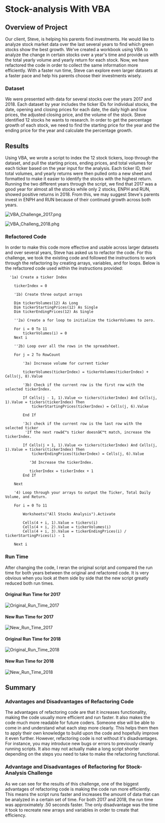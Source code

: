 # Stock-analysis With VBA

## Overview of Project

Our client, Steve, is helping his parents find investments. He would like to analyze stock market data over the last several years to find which green stocks show the best growth. We've created a workbook using VBA to analyze the change in certain stocks over a year's time and provide us with the total yearly volume and yearly return for each stock.  Now, we have refactored the code in order to collect the same information more efficiently. With a faster run time, Steve can explore even larger datasets at a faster pace and help his parents choose their investments wisely.

### Dataset

We were presented with data for several stocks over the years 2017 and 2018.  Each dataset by year includes the ticker IDs for individual stocks, the date, opening and closing prices for each date, the daily high and low prices, the adjusted closing price, and the volume of the stock.  Steve identified 12 stocks he wants to research. In order to get the percentage growth of each stock, we need to find the starting price for the year and the ending price for the year and calculate the percentage growth. 

## Results

Using VBA, we wrote a script to index the 12 stock tickers, loop through the dataset, and pull the starting prices, ending prices, and total volumes for each ticker based on the year input for the analysis. Each ticker ID, their total volumes, and yearly returns were then pulled onto a new sheet and formatted to make it easier to identify the stocks with the highest return. Running the two different years through the script, we find that 2017 was a good year for almost all the stocks while only 2 stocks, ENPH and RUN, showed positive returns in 2018.  From this, we may suggest Steve's parents invest in ENPH and RUN because of their continued growth across both years.

![VBA_Challenge_2017.png](https://github.com/ChallahBack83/Stock-analysis/blob/main/Resources/VBA_Challenge_2017.png)

![VBA_Challeng_2018.phg](https://github.com/ChallahBack83/Stock-analysis/blob/main/Resources/VBA_Challenge_2018.png)


### Refactored Code

In order to make this code more effective and usable across larger datasets and over several years, Steve has asked us to refactor the code. For this challenge, we took the existing code and followed the instructions to work through the refactoring by creating arrays, variables, and for loops.  Below is the refactored code used within the instructions provided:

```
  '1a) Create a ticker Index
       
    tickerIndex = 0

    '1b) Create three output arrays
    
    Dim tickerVolumes(12) As Long
    Dim tickerStartingPrices(12) As Single
    Dim tickerEndingPrices(12) As Single
        
    ''2a) Create a for loop to initialize the tickerVolumes to zero.
    
    For i = 0 To 11
        tickerVolumes(i) = 0
    Next i
    
    ''2b) Loop over all the rows in the spreadsheet.
    
    For j = 2 To RowCount  
    
        '3a) Increase volume for current ticker
        
        tickerVolumes(tickerIndex) = tickerVolumes(tickerIndex) + Cells(j, 8).Value
        
        '3b) Check if the current row is the first row with the selected tickerIndex.
                
        If Cells(j - 1, 1).Value <> tickers(tickerIndex) And Cells(j, 1).Value = tickers(tickerIndex) Then
            tickerStartingPrices(tickerIndex) = Cells(j, 6).Value
            
        End If
         
        '3c) check if the current row is the last row with the selected ticker
         'If the next rowâ€™s ticker doesnâ€™t match, increase the tickerIndex.
               
        If Cells(j + 1, 1).Value <> tickers(tickerIndex) And Cells(j, 1).Value = tickers(tickerIndex) Then
            tickerEndingPrices(tickerIndex) = Cells(j, 6).Value
                   
           '3d Increase the tickerIndex.
            
           tickerIndex = tickerIndex + 1
        End If 
        
    Next 
    
    '4) Loop through your arrays to output the Ticker, Total Daily Volume, and Return.
    
    For i = 0 To 11
        
        Worksheets("All Stocks Analysis").Activate
        
        Cells(4 + i, 1).Value = tickers(i)
        Cells(4 + i, 2).Value = tickerVolumes(i)
        Cells(4 + i, 3).Value = tickerEndingPrices(i) / tickerStartingPrices(i) - 1
        
    Next i
```

### Run Time

After changing the code, I reran the original script and compared the run time for both years between the original and refactored code.  It is very obvious when you look at them side by side that the new script greatly reduced both run times.

#### Original Run Time for 2017

![Original_Run_Time_2017](https://github.com/ChallahBack83/Stock-analysis/blob/main/Resources/VBA_Run_Time_1_2017.png)

#### New Run Time for 2017

![New_Run_Time_2017](https://github.com/ChallahBack83/Stock-analysis/blob/main/Resources/VBA_Run_Time_2017.png)

#### Original Run Time for 2018

![Original_Run_Time_2018](https://github.com/ChallahBack83/Stock-analysis/blob/main/Resources/VBA_Run_Time_1_2018.png)

#### New Run Time for 2018

![New_Run_Time_2018](https://github.com/ChallahBack83/Stock-analysis/blob/main/Resources/VBA_Run_Time_2018.png)

## Summary

### Advantages and Disadvantages of Refactoring Code

The advantages of refactoring code are that it increases functionality, making the code usually more efficient and run faster. It also makes the code much more readable for future coders. Someone else will be able to come in and understand what each step more clearly. This helps them then to apply their own knowledge to build upon the code and hopefully improve it even further. However, refactoring code is not without it's disadvantages. For instance, you may introduce new bugs or errors to previously cleanly running scripts. It also may not actually make a long script shorter depending on the steps you need to take to make the refactoring functional.

### Advantage and Disadvantages of Refactoring for Stock-Analysis Challenge

As we can see for the results of this challenge, one of the biggest advantages of refactoring code is making the code run more efficiently. This means the script runs faster and increases the amount of data that can be analyzed in a certain set of time. For both 2017 and 2018, the run time was approximately .50 seconds faster.  The only disadvantage was the time it took to recreate new arrays and variables in order to create that efficiency.

